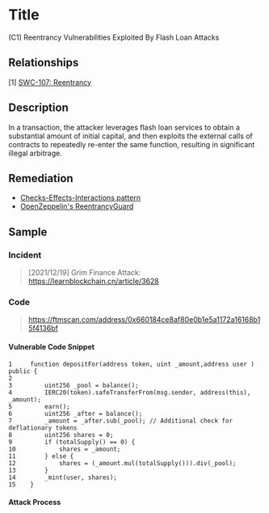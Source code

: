 # Title

(C1) Reentrancy Vulnerabilities Exploited By Flash Loan Attacks

## Relationships

[1] [SWC-107: Reentrancy](https://swcregistry.io/docs/SWC-107/)

## Description

In a transaction, the attacker leverages flash loan services to obtain a substantial amount of initial capital, and then exploits the external calls of contracts to repeatedly re-enter the same function, resulting in significant illegal arbitrage.

## Remediation

+ [Checks-Effects-Interactions pattern](https://solidity.readthedocs.io/en/latest/security-considerations.html#use-the-checks-effects-interactions-pattern)
+ [OpenZeppelin's ReentrancyGuard](https://github.com/OpenZeppelin/openzeppelin-contracts/blob/master/contracts/security/ReentrancyGuard.sol)

## Sample

### Incident

> [2021/12/19] Grim Finance Attack: https://learnblockchain.cn/article/3628

### Code

>  https://ftmscan.com/address/0x660184ce8af80e0b1e5a1172a16168b15f4136bf

#### Vulnerable Code Snippet

```solidity
1     function depositFor(address token, uint _amount,address user ) public {
2 
3         uint256 _pool = balance();
4         IERC20(token).safeTransferFrom(msg.sender, address(this), _amount);
5         earn();
6         uint256 _after = balance();
7         _amount = _after.sub(_pool); // Additional check for deflationary tokens
8         uint256 shares = 0;
9         if (totalSupply() == 0) {
10            shares = _amount;
11        } else {
12            shares = (_amount.mul(totalSupply())).div(_pool);
13        }
14        _mint(user, shares);
15    }
```

#### Attack Process



### 
